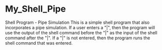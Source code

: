 # My_Shell_Pipe
Shell Program - Pipe Simulation
This is a simple shell program that also incorporates a pipe simulation. 
If a user enters a "|", then the program will use the output of the shell command
before the "|" as the input of the shell command after the "|".
If a "|" is not entered, then the program runs the shell command that was entered.
